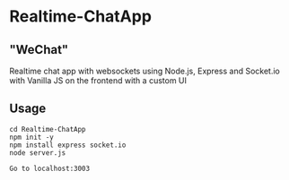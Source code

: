 # Realtime-ChatApp

<h2>"WeChat"</h2>
Realtime chat app with websockets using Node.js, Express and Socket.io with Vanilla JS on the frontend with a custom UI

## Usage
```
cd Realtime-ChatApp
npm init -y
npm install express socket.io
node server.js

Go to localhost:3003
```
